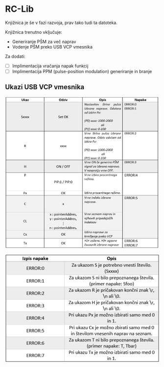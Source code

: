 # RC-Lib

Knjižnica je še v fazi razvoja, prav tako tudi ta datoteka.

Knjižnica trenutno vključuje:
- Generiranje PŠM za več naprav
- Vodenje PŠM preko USB VCP vmesnika

Za dodati:
- [ ] Implimentacija vračanja napak funkcij
- [ ] Implimentacija PPM (pulse-position modulation) generiranje in branje

## Ukazi USB VCP vmesnika

![Ukazi](Resources/Ukazi.png)

![Napake](Resources/Napake.png)
